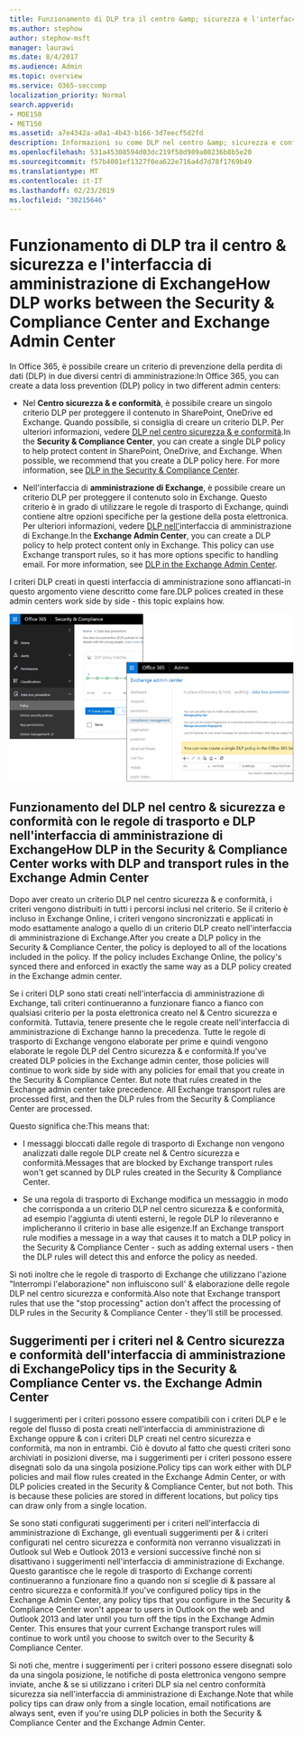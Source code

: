 ```yaml
---
title: Funzionamento di DLP tra il centro &amp; sicurezza e l'interfaccia di amministrazione di Exchange
ms.author: stephow
author: stephow-msft
manager: laurawi
ms.date: 8/4/2017
ms.audience: Admin
ms.topic: overview
ms.service: O365-seccomp
localization_priority: Normal
search.appverid:
- MOE150
- MET150
ms.assetid: a7e4342a-a0a1-4b43-b166-3d7eecf5d2fd
description: Informazioni su come DLP nel centro &amp; sicurezza e conformità funziona con le regole di trasporto e DLP nell'interfaccia di amministrazione di Exchange.
ms.openlocfilehash: 531a45308594d03dc219f50d989a08236b8b5e20
ms.sourcegitcommit: f57b4001ef1327f0ea622e716a4d7d78f1769b49
ms.translationtype: MT
ms.contentlocale: it-IT
ms.lasthandoff: 02/23/2019
ms.locfileid: "30215646"
---
```

# <a name="how-dlp-works-between-the-security-amp-compliance-center-and-exchange-admin-center"></a><span data-ttu-id="d4aee-103">Funzionamento di DLP tra il centro &amp; sicurezza e l'interfaccia di amministrazione di Exchange</span><span class="sxs-lookup"><span data-stu-id="d4aee-103">How DLP works between the Security &amp; Compliance Center and Exchange Admin Center</span></span>

<span data-ttu-id="d4aee-104">In Office 365, è possibile creare un criterio di prevenzione della perdita di dati (DLP) in due diversi centri di amministrazione:</span><span class="sxs-lookup"><span data-stu-id="d4aee-104">In Office 365, you can create a data loss prevention (DLP) policy in two different admin centers:</span></span>
  
- <span data-ttu-id="d4aee-p101">Nel **Centro sicurezza &amp; e conformità**, è possibile creare un singolo criterio DLP per proteggere il contenuto in SharePoint, OneDrive ed Exchange. Quando possibile, si consiglia di creare un criterio DLP. Per ulteriori informazioni, vedere [DLP nel centro sicurezza &amp; e conformità](data-loss-prevention-policies.md).</span><span class="sxs-lookup"><span data-stu-id="d4aee-p101">In the **Security &amp; Compliance Center**, you can create a single DLP policy to help protect content in SharePoint, OneDrive, and Exchange. When possible, we recommend that you create a DLP policy here. For more information, see [DLP in the Security &amp; Compliance Center](data-loss-prevention-policies.md).</span></span>
    
- <span data-ttu-id="d4aee-p102">Nell'interfaccia di **amministrazione di Exchange**, è possibile creare un criterio DLP per proteggere il contenuto solo in Exchange. Questo criterio è in grado di utilizzare le regole di trasporto di Exchange, quindi contiene altre opzioni specifiche per la gestione della posta elettronica. Per ulteriori informazioni, vedere [DLP nell'](https://go.microsoft.com/fwlink/?linkid=852311)interfaccia di amministrazione di Exchange.</span><span class="sxs-lookup"><span data-stu-id="d4aee-p102">In the **Exchange Admin Center**, you can create a DLP policy to help protect content only in Exchange. This policy can use Exchange transport rules, so it has more options specific to handling email. For more information, see [DLP in the Exchange Admin Center](https://go.microsoft.com/fwlink/?linkid=852311).</span></span>
    
<span data-ttu-id="d4aee-111">I criteri DLP creati in questi interfaccia di amministrazione sono affiancati-in questo argomento viene descritto come fare.</span><span class="sxs-lookup"><span data-stu-id="d4aee-111">DLP polices created in these admin centers work side by side - this topic explains how.</span></span>
  
![Pagine DLP in centro sicurezza e conformità e interfaccia di amministrazione di Exchange](media/d3eaa7e7-3b16-457b-bd9c-26707f7b584f.png)
  
## <a name="how-dlp-in-the-security-amp-compliance-center-works-with-dlp-and-transport-rules-in-the-exchange-admin-center"></a><span data-ttu-id="d4aee-113">Funzionamento del DLP nel centro &amp; sicurezza e conformità con le regole di trasporto e DLP nell'interfaccia di amministrazione di Exchange</span><span class="sxs-lookup"><span data-stu-id="d4aee-113">How DLP in the Security &amp; Compliance Center works with DLP and transport rules in the Exchange Admin Center</span></span>

<span data-ttu-id="d4aee-p103">Dopo aver creato un criterio DLP nel centro sicurezza &amp; e conformità, i criteri vengono distribuiti in tutti i percorsi inclusi nel criterio. Se il criterio è incluso in Exchange Online, i criteri vengono sincronizzati e applicati in modo esattamente analogo a quello di un criterio DLP creato nell'interfaccia di amministrazione di Exchange.</span><span class="sxs-lookup"><span data-stu-id="d4aee-p103">After you create a DLP policy in the Security &amp; Compliance Center, the policy is deployed to all of the locations included in the policy. If the policy includes Exchange Online, the policy's synced there and enforced in exactly the same way as a DLP policy created in the Exchange admin center.</span></span> 
  
<span data-ttu-id="d4aee-p104">Se i criteri DLP sono stati creati nell'interfaccia di amministrazione di Exchange, tali criteri continueranno a funzionare fianco a fianco con qualsiasi criterio per la posta elettronica creato nel &amp; Centro sicurezza e conformità. Tuttavia, tenere presente che le regole create nell'interfaccia di amministrazione di Exchange hanno la precedenza. Tutte le regole di trasporto di Exchange vengono elaborate per prime e quindi vengono elaborate le regole DLP del Centro sicurezza &amp; e conformità.</span><span class="sxs-lookup"><span data-stu-id="d4aee-p104">If you've created DLP policies in the Exchange admin center, those policies will continue to work side by side with any policies for email that you create in the Security &amp; Compliance Center. But note that rules created in the Exchange admin center take precedence. All Exchange transport rules are processed first, and then the DLP rules from the Security &amp; Compliance Center are processed.</span></span>
  
<span data-ttu-id="d4aee-119">Questo significa che:</span><span class="sxs-lookup"><span data-stu-id="d4aee-119">This means that:</span></span>
  
- <span data-ttu-id="d4aee-120">I messaggi bloccati dalle regole di trasporto di Exchange non vengono analizzati dalle regole DLP create nel &amp; Centro sicurezza e conformità.</span><span class="sxs-lookup"><span data-stu-id="d4aee-120">Messages that are blocked by Exchange transport rules won't get scanned by DLP rules created in the Security &amp; Compliance Center.</span></span>
    
- <span data-ttu-id="d4aee-121">Se una regola di trasporto di Exchange modifica un messaggio in modo che corrisponda a un criterio DLP nel centro sicurezza &amp; e conformità, ad esempio l'aggiunta di utenti esterni, le regole DLP lo rileveranno e implicheranno il criterio in base alle esigenze.</span><span class="sxs-lookup"><span data-stu-id="d4aee-121">If an Exchange transport rule modifies a message in a way that causes it to match a DLP policy in the Security &amp; Compliance Center - such as adding external users - then the DLP rules will detect this and enforce the policy as needed.</span></span>
    
<span data-ttu-id="d4aee-122">Si noti inoltre che le regole di trasporto di Exchange che utilizzano l'azione "Interrompi l'elaborazione" non influiscono sull' &amp; elaborazione delle regole DLP nel centro sicurezza e conformità.</span><span class="sxs-lookup"><span data-stu-id="d4aee-122">Also note that Exchange transport rules that use the "stop processing" action don't affect the processing of DLP rules in the Security &amp; Compliance Center - they'll still be processed.</span></span>
  
## <a name="policy-tips-in-the-security-amp-compliance-center-vs-the-exchange-admin-center"></a><span data-ttu-id="d4aee-123">Suggerimenti per i criteri nel &amp; Centro sicurezza e conformità dell'interfaccia di amministrazione di Exchange</span><span class="sxs-lookup"><span data-stu-id="d4aee-123">Policy tips in the Security &amp; Compliance Center vs. the Exchange Admin Center</span></span>

<span data-ttu-id="d4aee-p105">I suggerimenti per i criteri possono essere compatibili con i criteri DLP e le regole del flusso di posta creati nell'interfaccia di amministrazione di Exchange oppure &amp; con i criteri DLP creati nel centro sicurezza e conformità, ma non in entrambi. Ciò è dovuto al fatto che questi criteri sono archiviati in posizioni diverse, ma i suggerimenti per i criteri possono essere disegnati solo da una singola posizione.</span><span class="sxs-lookup"><span data-stu-id="d4aee-p105">Policy tips can work either with DLP policies and mail flow rules created in the Exchange Admin Center, or with DLP policies created in the Security &amp; Compliance Center, but not both. This is because these policies are stored in different locations, but policy tips can draw only from a single location.</span></span>
  
<span data-ttu-id="d4aee-p106">Se sono stati configurati suggerimenti per i criteri nell'interfaccia di amministrazione di Exchange, gli eventuali suggerimenti per &amp; i criteri configurati nel centro sicurezza e conformità non verranno visualizzati in Outlook sul Web e Outlook 2013 e versioni successive finché non si disattivano i suggerimenti nell'interfaccia di amministrazione di Exchange. Questo garantisce che le regole di trasporto di Exchange correnti continueranno a funzionare fino a quando non si sceglie di &amp; passare al centro sicurezza e conformità.</span><span class="sxs-lookup"><span data-stu-id="d4aee-p106">If you've configured policy tips in the Exchange Admin Center, any policy tips that you configure in the Security &amp; Compliance Center won't appear to users in Outlook on the web and Outlook 2013 and later until you turn off the tips in the Exchange Admin Center. This ensures that your current Exchange transport rules will continue to work until you choose to switch over to the Security &amp; Compliance Center.</span></span>
  
<span data-ttu-id="d4aee-128">Si noti che, mentre i suggerimenti per i criteri possono essere disegnati solo da una singola posizione, le notifiche di posta elettronica vengono sempre inviate, anche &amp; se si utilizzano i criteri DLP sia nel centro conformità sicurezza sia nell'interfaccia di amministrazione di Exchange.</span><span class="sxs-lookup"><span data-stu-id="d4aee-128">Note that while policy tips can draw only from a single location, email notifications are always sent, even if you're using DLP policies in both the Security &amp; Compliance Center and the Exchange Admin Center.</span></span>
  

